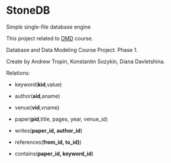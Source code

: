 # StoneDB 
Simple single-file database engine


This project related to [DMD](https://github.com/abcdw/inno/tree/master/DMD) course.

Database and Data Modeling Course Project. Phase  1.

Create by Andrew Tropin, Konstantin Sozykin, Diana Davletshina.

Relations:
* keyword(__kid__,value)
* author(__aid__,aname)
* venue(__vid__,vname)
* paper(__pid__,title, pages, year, venue_id)

* writes(__paper_id, author_id__)
* references(__from_id, to_id)__)
* contains(__paper_id, keyword_id__)
